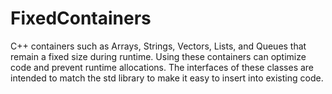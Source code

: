 # FixedContainers
C++ containers such as Arrays, Strings, Vectors, Lists, and Queues that remain a fixed size during runtime.  Using these containers can optimize code and prevent runtime allocations.  The interfaces of these classes are intended to match the std library to make it easy to insert into existing code.
